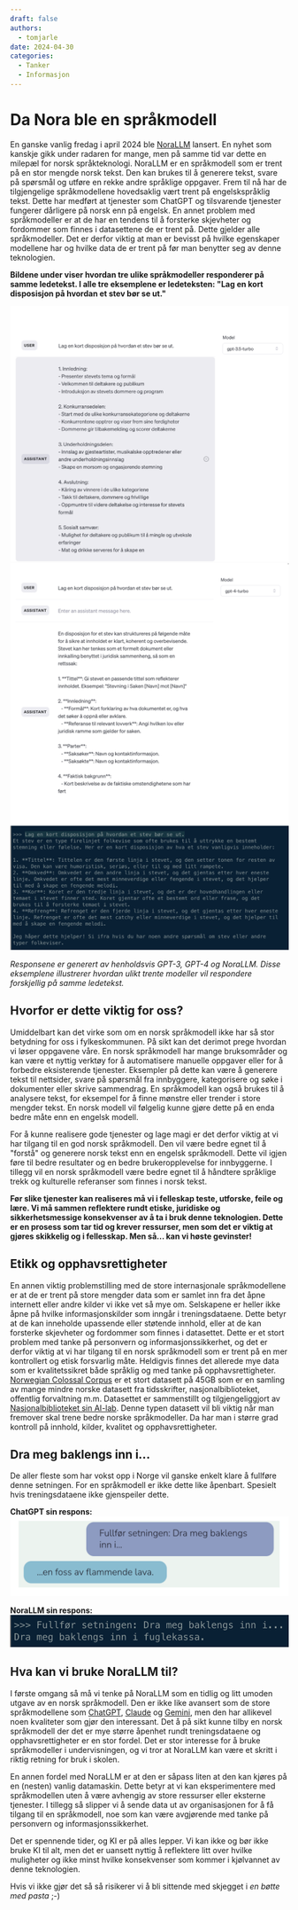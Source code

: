 ```yaml
---
draft: false
authors:
  - tomjarle
date: 2024-04-30
categories:
  - Tanker
  - Informasjon
---
```


# Da Nora ble en språkmodell
En ganske vanlig fredag i april 2024 ble [NoraLLM](https://huggingface.co/norallm) lansert. En nyhet som kanskje gikk under radaren for mange, men på samme tid var dette en milepæl for norsk språkteknologi. NoraLLM er en språkmodell som er trent på en stor mengde norsk tekst. Den kan brukes til å generere tekst, svare på spørsmål og utføre en rekke andre språklige oppgaver. Frem til nå har de tilgjengelige språkmodellene hovedsaklig vært trent på engelskspråklig tekst. Dette har medført at tjenester som ChatGPT og tilsvarende tjenester fungerer dårligere på norsk enn på engelsk. En annet problem med språkmodeller er at de har en tendens til å forsterke skjevheter og fordommer som finnes i datasettene de er trent på. Dette gjelder alle språkmodeller. Det er derfor viktig at man er bevisst på hvilke egenskaper modellene har og hvilke data de er trent på før man benytter seg av denne teknologien.

**Bildene under viser hvordan tre ulike språkmodeller responderer på samme ledetekst. I alle tre eksemplene er ledeteksten: "Lag en kort disposisjon på hvordan et stev bør se ut."**

![OpenAI om Stev](./images/Artikler/DaNoraBleLLM/Stev_GPT3.png)
![OpenAI om Stev](./images/Artikler/DaNoraBleLLM/Stev_GPT4.png)
![OpenAI om Stev](./images/Artikler/DaNoraBleLLM/Stev_Nora.png)

*Responsene er generert av henholdsvis GPT-3, GPT-4 og NoraLLM.  Disse eksemplene illustrerer hvordan ulikt trente modeller vil respondere forskjellig på samme ledetekst.*

## Hvorfor er dette viktig for oss?
Umiddelbart kan det virke som om en norsk språkmodell ikke har så stor betydning for oss i fylkeskommunen. På sikt kan det derimot prege hvordan vi løser oppgavene våre. En norsk språkmodell har mange bruksområder og kan være et nyttig verktøy for å automatisere manuelle oppgaver eller for å forbedre eksisterende tjenester. Eksempler på dette kan være å generere tekst til nettsider, svare på spørsmål fra innbyggere, kategorisere og søke i dokumenter eller skrive sammendrag. En språkmodell kan også brukes til å analysere tekst, for eksempel for å finne mønstre eller trender i store mengder tekst. En norsk modell vil følgelig kunne gjøre dette på en enda bedre måte enn en engelsk modell.

For å kunne realisere gode tjenester og lage magi er det derfor viktig at vi har tilgang til en god norsk språkmodell. Den vil være bedre egnet til å "forstå" og generere norsk tekst enn en engelsk språkmodell. Dette vil igjen føre til bedre resultater og en bedre brukeropplevelse for innbyggerne. I tillegg vil en norsk språkmodell være bedre egnet til å håndtere språklige trekk og kulturelle referanser som finnes i norsk tekst.

**Før slike tjenester kan realiseres må vi i felleskap teste, utforske, feile og lære. Vi må sammen reflektere rundt etiske, juridiske og sikkerhetsmessige konsekvenser av å ta i bruk denne teknologien. Dette er en prosess som tar tid og krever ressurser, men som det er viktig at gjøres skikkelig og i fellesskap. Men så... kan vi høste gevinster!**

## Etikk og opphavsrettigheter
En annen viktig problemstilling med de store internasjonale språkmodellene er at de er trent på store mengder data som er samlet inn fra det åpne internett eller andre kilder vi ikke vet så mye om. Selskapene er heller ikke åpne på hvilke informasjonskilder som inngår i treningsdataene. Dette betyr at de kan inneholde upassende eller støtende innhold, eller at de kan forsterke skjevheter og fordommer som finnes i datasettet. Dette er et stort problem med tanke på personvern og informasjonssikkerhet, og det er derfor viktig at vi har tilgang til en norsk språkmodell som er trent på en mer kontrollert og etisk forsvarlig måte. Heldigvis finnes det allerede mye data som er kvalitetssikret både språklig og med tanke på opphavsrettigheter. [Norwegian Colossal Corpus](https://ai.nb.no/datasets/) er et stort datasett på 45GB som er en samling av mange mindre norske datasett fra tidsskrifter, nasjonalbiblioteket, offentlig forvaltning m.m. Datasettet er sammenstillt og tilgjengeliggjort av [Nasjonalbiblioteket sin AI-lab](https://ai.nb.no/). Denne typen datasett vil bli viktig når man fremover skal trene bedre norske språkmodeller. Da har man i større grad kontroll på innhold, kilder, kvalitet og opphavsrettigheter.

## Dra meg baklengs inn i...
De aller fleste som har vokst opp i Norge vil ganske enkelt klare å fullføre denne setningen. For en språkmodell er ikke dette like åpenbart. Spesielt hvis treningsdataene ikke gjenspeiler dette.

**ChatGPT sin respons:**
![Fuglekassa](./images/Artikler/DaNoraBleLLM/ChatVTFK_Fuglekassa.png)

**NoraLLM sin respons:**
![Fuglekassa](./images/Artikler/DaNoraBleLLM/Nora_Fuglekassa.png)

## Hva kan vi bruke NoraLLM til?
I første omgang så må vi tenke på NoraLLM som en tidlig og litt umoden utgave av en norsk språkmodell. Den er ikke like avansert som de store språkmodellene som [ChatGPT](https://openai.com/chatgpt), [Claude](https://www.anthropic.com/claude) og [Gemini](https://deepmind.google/technologies/gemini/#introduction), men den har allikevel noen kvaliteter som gjør den interessant. Det å på sikt kunne tilby en norsk språkmodell der det er mye større åpenhet rundt treningsdataene og opphavsrettigheter er en stor fordel. Det er stor interesse for å bruke språkmodeller i undervisningen, og vi tror at NoraLLM kan være et skritt i riktig retning for bruk i skolen.

En annen fordel med NoraLLM er at den er såpass liten at den kan kjøres på en (nesten) vanlig datamaskin. Dette betyr at vi kan eksperimentere med språkmodellen uten å være avhengig av store ressurser eller eksterne tjenester. I tillegg så slipper vi å sende data ut av organisasjonen for å få tilgang til en språkmodell, noe som kan være avgjørende med tanke på personvern og informasjonssikkerhet.

Det er spennende tider, og KI er på alles lepper. Vi kan ikke og bør ikke bruke KI til alt, men det er uansett nyttig å reflektere litt over hvilke muligheter og ikke minst hvilke konsekvenser som kommer i kjølvannet av denne teknologien.

Hvis vi ikke gjør det så så risikerer vi å bli sittende med skjegget i _en bøtte med pasta_ ;-)


